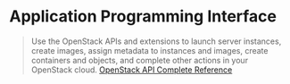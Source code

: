 # Application Programming Interface

> Use the OpenStack APIs and extensions to launch server instances, create images, assign metadata to instances and images, create containers and objects, and complete other actions in your OpenStack cloud. [OpenStack API Complete Reference](http://developer.openstack.org/api-ref.html)